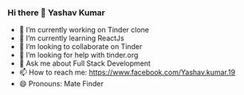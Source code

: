 ### Hi there 👋 Yashav Kumar

<!--
**YASHAVkumar/YASHAVkumar** is a ✨ _special_ ✨ repository because its `README.md` (this file) appears on your GitHub profile.

Here are some ideas to get you started:
-->
- 🔭 I’m currently working on Tinder clone 
- 🌱 I’m currently learning ReactJs
- 👯 I’m looking to collaborate on Tinder
- 🤔 I’m looking for help with tinder.org
- 💬 Ask me about Full Stack Development
- 📫 How to reach me: 
https://www.facebook.com/Yashav.kumar.19
- 😄 Pronouns: Mate Finder

<img src="" align="center" />
